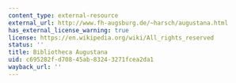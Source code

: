 ```yaml
---
content_type: external-resource
external_url: http://www.fh-augsburg.de/~harsch/augustana.html
has_external_license_warning: true
license: https://en.wikipedia.org/wiki/All_rights_reserved
status: ''
title: Bibliotheca Augustana
uid: c695282f-d708-45ab-8324-3271fcea2da1
wayback_url: ''
---
```

